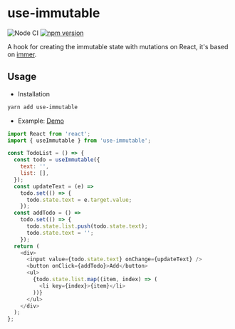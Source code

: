 # use-immutable

![Node CI](https://github.com/unadlib/use-immutable/workflows/Node%20CI/badge.svg)
[![npm version](https://badge.fury.io/js/use-immutable.svg)](http://badge.fury.io/js/use-immutable)

A hook for creating the immutable state with mutations on React, it's based on [immer](https://github.com/immerjs/immer).

## Usage

- Installation

```sh
yarn add use-immutable
```

- Example: [Demo](https://stackblitz.com/edit/use-immutable)

```js
import React from 'react';
import { useImmutable } from 'use-immutable';

const TodoList = () => {
  const todo = useImmutable({
    text: '',
    list: [],
  });
  const updateText = (e) =>
    todo.set(() => {
      todo.state.text = e.target.value;
    });
  const addTodo = () =>
    todo.set(() => {
      todo.state.list.push(todo.state.text);
      todo.state.text = '';
    });
  return (
    <div>
      <input value={todo.state.text} onChange={updateText} />
      <button onClick={addTodo}>Add</button>
      <ul>
        {todo.state.list.map((item, index) => (
          <li key={index}>{item}</li>
        ))}
      </ul>
    </div>
  );
};
```
